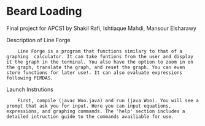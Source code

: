 # Beard Loading
Final project for APCS1 by Shakil Rafi, Ishtiaque Mahdi, Mansour Elsharawy

Description of Line Forge

        Line Forge is a program that functions similary to that of a graphing  calculator. It can take funtions from the user and display it the graph in the terminal. You also have the option to zoom in on the graph, translate the graph, and reset the graph. You can even store functions for later use!. It can also evaluate expressions following PEMDAS. 
        
Launch Instrutions

        First, compile (javac Woo.java) and run (java Woo). You will see a prompt that ask you for input. Here you can input equations, expressions, and graphing commands. The 'help' section includes a detailed intruction guide to the commands availiable for use. 